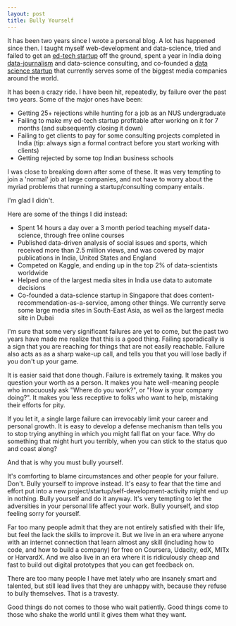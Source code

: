 ```yaml
---
layout: post
title: Bully Yourself
---
```


It has been two years since I wrote a personal blog. A lot has happened since then. I taught myself web-development and data-science, tried and failed to get an [ed-tech startup](http://quiztra.com) off the ground, spent a year in India doing [data-journalism](http://blog.thenumerateindian.com) and data-science consulting, and co-founded a [data science startup](http://deepo.io) that currently serves some of the biggest media companies around the world.

It has been a crazy ride. I have been hit, repeatedly, by failure over the past two years. Some of the major ones have been:
- Getting 25+ rejections while hunting for a job as an NUS undergraduate
- Failing to make my ed-tech startup profitable after working on it for 7 months (and subsequently closing it down)
- Failing to get clients to pay for some consulting projects completed in India (tip: always sign a formal contract before you start working with clients)
- Getting rejected by some top Indian business schools

I was close to breaking down after some of these. It was very tempting to join a 'normal' job at large companies, and not have to worry about the myriad problems that running a startup/consulting company entails.

I'm glad I didn't.

Here are some of the things I did instead:
- Spent 14 hours a day over a 3 month period teaching myself data-science, through free online courses
- Published data-driven analysis of social issues and sports, which received more than 2.5 million views, and was covered by major publications in India, United States and England
- Competed on Kaggle, and ending up in the top 2% of data-scientists worldwide
- Helped one of the largest media sites in India use data to automate decisions
- Co-founded a data-science startup in Singapore that does content-recommendation-as-a-service, among other things. We currently serve some large media sites in South-East Asia, as well as the largest media site in Dubai

I'm sure that some very significant failures are yet to come, but the past two years have made me realize that this is a good thing. Failing sporadically is a sign that you are reaching for things that are not easily reachable. Failure also acts as as a sharp wake-up call, and tells you that you will lose badly if you don't up your game.

It is easier said that done though. Failure is extremely taxing. It makes you question your worth as a person. It makes you hate well-meaning people who innocuously ask "Where do you work?", or "How is your company doing?". It makes you less receptive to folks who want to help, mistaking their efforts for pity.

If you let it, a single large failure can irrevocably limit your career and personal growth. It is easy to develop a defense mechanism than tells you to stop trying anything in which you might fall flat on your face. Why do something that might hurt you terribly, when you can stick to the status quo and coast along?

And that is why you must bully yourself.

It's comforting to blame circumstances and other people for your failure. Don't. Bully yourself to improve instead.
It's easy to fear that the time and effort put into a new project/startup/self-development-activity might end up in nothing. Bully yourself and do it anyway.
It's very tempting to let the adversities in your personal life affect your work. Bully yourself, and stop feeling sorry for yourself.

Far too many people admit that they are not entirely satisfied with their life, but feel the lack the skills to improve it. But we live in an era where anyone with an internet connection that learn almost any skill (including how to code, and how to build a company) for free on Coursera, Udacity, edX, MITx or HarvardX. And we also live in an era where it is ridiculously cheap and fast to build out digital prototypes that you can get feedback on.

There are too many people I have met lately who are insanely smart and talented, but still lead lives that they are unhappy with, because they refuse to bully themselves. That is a travesty.

Good things do not comes to those who wait patiently. Good things come to those who shake the world until it gives them what they want.
